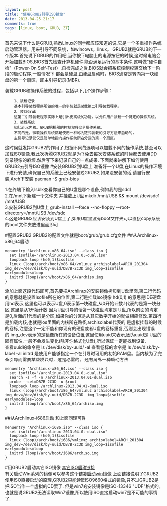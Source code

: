 ```yaml
---
layout: post
title: "使用GRUB2引导ISO镜像"
date: 2013-04-25 21:17
comments: true
tags: [linux, boot, GRUB, ZT]
---
```


首先来说下什么是GRUB,熟悉Linux的同学都应该知道的说.它是一个多重操作系统启动管理器。用来引导不同系统，如windows，linux。
GRUB2就是GRUB的下一个版本.首先说下GRUB的作用吧,当你按下电脑上的电源按钮的时候,这时候电脑会开始加载BIOS,BIOS首先检查计算机硬件
能否满足运行的基本条件,这叫做"硬件自检"（Power-On Self-Test）.自检完成之后,BIOS就会把系统控制权转交给下一阶段的启动程序,一般情况下
都会是硬盘,由硬盘启动时，BIOS通常是转向第一块硬盘的第一个扇区，即主引导记录(MBR).

装载GRUB和操作系统的过程，包括以下几个操作步骤：

		1、装载记录
		基本引导装载程序所做的唯一的事情就是装载第二引导装载程序。
		2、装载Grub
		这第二引导装载程序实际上是引出更高级的功能，以允许用户装载一个特定的操作系统。
		3、装载系统
		如linux内核。GRUB把机器的控制权移交给操作系统。
		不同的是，微软操作系统都是使用一种称为链式装载的引导方法来启动的，
		主引导记录仅仅是简单地指向操作系统所在分区的第一个扇区。

这时候就发挥GRUB2的作用了,根据不同的选项可以加载不同的操作系统,甚至可以加载ISO镜像.我此次折腾GRUB2就是为了免去每次安装系统的时候都去使用DD
刻录镜像的麻烦.然后写下来记录自己的一点成果.
下面就来讲解下如何使用GRUB2去引导ISO镜像
#安装GRUB2到U盘上
准备好一个U盘,在Linux的操作环境下进行安装,确保自己的系统上已经安装过GRUB2,如果没安装的话,请自行安装,Arch下安装 pacman -S grub-bios

1.在终端下输入lsblk查看你自己的U盘是哪个设备,例如我的是sdc1  
2.在/mnt下新建一个文件夹 并挂载上U盘 mkdir /mnt/USB && mount /dev/sdc1 /mnt/USB  
3.安装GRUB2到U盘上 grub-install --force --no-floppy --root-directory=/mnt/USB /dev/sdc  
4.这是GRUB2应该安装到U盘上了,如果U盘里没有boot文件夹可以直接copy系统的boot文件夹放进里面即可  

#配置GRUB2
GRUB2的配置文件就是boot/grub/grub.cfg文件
##从Archlinux-x86_64启动

	menuentry "Archlinux-x86_64.iso" --class iso {
	  set isofile="/archlinux-2013.04.01-dual.iso"
	  loopback loop (hd0,1)$isofile
	  linux (loop)/arch/boot/x86_64/vmlinuz archisolabel=ARCH_201304 img_dev=/dev/disk/by-uuid/DB7B-2C3D img_loop=$isofile earlymodules=loop
	  initrd (loop)/arch/boot/x86_64/archiso.img
	}

添加上面这段代码即可,首先要把Archlinux的安装镜像拷贝到U盘里面,第二行代码的意思就是设置isofile所在的位置,第二行是挂载iso镜像 hd(0,1)
的意思是IDE硬盘用hd表示,这里也可以表示U盘,0表示第一块磁盘,从0开始计数.1代表的是第一块分区,这里是从1开始计数.因为U盘引导的话第一块磁盘肯定是
U盘,所以前面的肯定是0,后面的1代表的是分区,如果你的分区是从其它数字开始的就做相应修改.第四行是加载内核,也就是ios里面的内核所在路径,archisolabel代表的
是虚拟挂载的时候的卷标,注意这个一定不能和你现有的硬盘或者U盘的卷标重复,否则会出现错误的.img_dev表示的是镜像所在的设备位置,这里使用uuid来表示,因为uuid是
U盘的固有属性,一般不会发生变化(除非你格式化U盘),所以保证一定能找到设备.  
查看uuid的命令是 ls /dev/disk/by-uuid/ -al 查看卷标的命令是 ls /dev/disk/by-label -al﻿ initrd 是使用户能够指定一个在引导时可用的初始RAM盘。当内核为了完全引导而需要某些模块时，这是必需的。
还有另外一种启动方法

	menuentry "Archlinux-x86_64.iso" --class iso {
	  set isofile="/archlinux-2013.04.01-dual.iso"
	  search -s -f -n /archlinux-2013.04.01-dual.iso
	  probe --set=DB7B-2C3D -u $root
	  loopback loop /archlinux-2013.04.01-dual.iso
	  linux (loop)/arch/boot/x86_64/vmlinuz archisolabel=ARCH_201304 img_dev=/dev/disk/by-uuid/DB7B-2C3D  img_loop=$isofile earlymodules=loop
	  initrd (loop)/arch/boot/x86_64/archiso.img
	}

##从Archlinux-i686启动
和上面同理可得  

	menuentry "Archlinux-i686.iso" --class iso {
	  set isofile="/archlinux-2013.04.01-dual.iso"
	  loopback loop (hd0,1)$isofile
	  linux (loop)/arch/boot/i686/vmlinuz archisolabel=ARCH_201304 img_dev=/dev/disk/by-uuid/DB7B-2C3D img_loop=$isofile earlymodules=loop
	  initrd (loop)/arch/boot/i686/archiso.img
	}

#用GRUB2启动其它ISO镜像
[其它ISO启动链接](http://askubuntu.com/questions/141940/how-to-boot-live-iso-images)  
有关启动Win系列的镜像可以参考这个链接[启动win镜像](http://superuser.com/questions/154133/grub-boot-from-iso/154204#154204)
上面链接说明了GRUB2使用ISO直接启动的原理,GRUB2只能读取ISO9660格式的镜像,只不过GRUB2是把ISO当作一个虚拟的CD罢了.
但是win7的安装镜像是ISO-13346 "UDF"格式的,也就是说GRUB2无法读取Win7镜像,所以使用ISO直接启动win7是不可能的事情了.